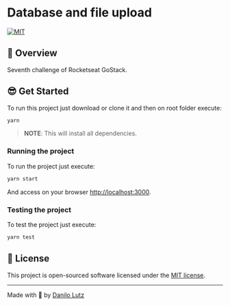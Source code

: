 # Database and file upload

[![MIT](https://img.shields.io/github/license/danilolutz/desafio07)](https://img.shields.io/github/license/danilolutz/desafio07)

## :rocket: Overview

Seventh challenge of Rocketseat GoStack.

## :sunglasses: Get Started

To run this project just download or clone it and then on root folder execute:

```bash
yarn
```

> **NOTE**: This will install all dependencies.

### Running the project

To run the project just execute:

```bash
yarn start
```

And access on your browser <http://localhost:3000>.

### Testing the project

To test the project just execute:

```bash
yarn test
```

## :scroll: License

This project is open-sourced software licensed under the [MIT license](https://opensource.org/licenses/MIT).

---

Made with :purple_heart: by [Danilo Lutz](https://www.linkedin.com/in/danilolutz/)
